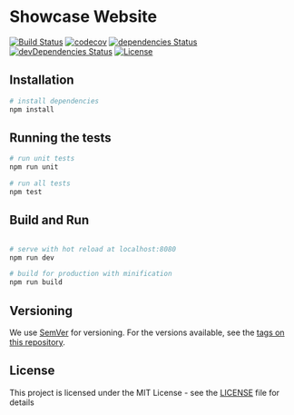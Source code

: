 # Showcase Website
[![Build Status](https://travis-ci.org/kaka-ai/web.svg?branch=master)](https://travis-ci.org/kaka-ai/web)
[![codecov](https://codecov.io/gh/kaka-ai/web/branch/master/graph/badge.svg)](https://codecov.io/gh/kaka-ai/web)
[![dependencies Status](https://david-dm.org/kaka-ai/web/status.svg)](https://david-dm.org/kaka-ai/web)
[![devDependencies Status](https://david-dm.org/kaka-ai/web/dev-status.svg)](https://david-dm.org/kaka-ai/web?type=dev)
[![License](https://img.shields.io/badge/license-MIT-blue.svg)](https://github.com/kaka-ai/web/blob/master/LICENSE)

## Installation

``` bash
# install dependencies
npm install

```

## Running the tests

``` bash
# run unit tests
npm run unit

# run all tests
npm test
```

## Build and Run

``` bash

# serve with hot reload at localhost:8080
npm run dev

# build for production with minification
npm run build

```

## Versioning

We use [SemVer](http://semver.org/) for versioning. For the versions available, see the [tags on this repository](https://github.com/kaka-ai/web/tags).

## License

This project is licensed under the MIT License - see the [LICENSE](LICENSE) file for details


